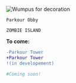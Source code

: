 ![Wumpus for decoration](https://static.wikia.nocookie.net/universe-of-smash-bros-lawl/images/e/ea/Wumpus.gif/revision/latest?cb=20210131141926 'Wumpus for decoration')

`Parkour Obby`

`ZOMBIE ISLAND`

**To come:**
```diff
-Parkour Tower
+Parkour Tower
!(in developement)
```
```bash
#Coming soon!
```
